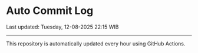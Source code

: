 # Auto Commit Log

Last updated: Tuesday, 12-08-2025 22:15 WIB

---

This repository is automatically updated every hour using GitHub Actions.

